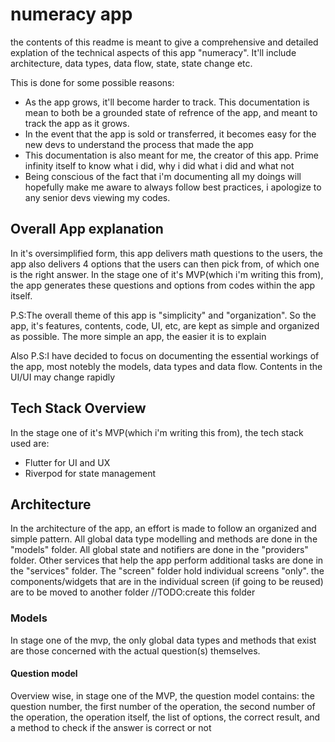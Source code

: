# numeracy app

the contents of this readme is meant to give a comprehensive and detailed explation of the technical aspects of this app "numeracy".
It'll include architecture, data types, data flow, state, state change etc.

This is done for some possible reasons:

- As the app grows, it'll become harder to track. This documentation is mean to both be a grounded state of refrence of the app, and meant to track the app as it grows.
- In the event that the app is sold or transferred, it becomes easy for the new devs to understand the process that made the app
- This documentation is also meant for me, the creator of this app. Prime infinity itself to know what i did, why i did what i did and what not
- Being conscious of the fact that i'm documenting all my doings will hopefully make me aware to always follow best practices, i apologize to any senior devs viewing my codes.

## Overall App explanation

In it's oversimplified form, this app delivers math questions to the users, the app also delivers 4 options that the users can then pick from, of which one is the right answer.
In the stage one of it's MVP(which i'm writing this from), the app generates these questions and options from codes within the app itself.

P.S:The overall theme of this app is "simplicity" and "organization". So the app, it's features, contents, code, UI, etc, are kept as simple and organized as possible. The more simple an app, the easier it is to explain

Also P.S:I have decided to focus on documenting the essential workings of the app, most notebly the models, data types and data flow. Contents in the UI/UI may change rapidly

## Tech Stack Overview

In the stage one of it's MVP(which i'm writing this from), the tech stack used are:

- Flutter for UI and UX
- Riverpod for state management

## Architecture

In the architecture of the app, an effort is made to follow an organized and simple pattern.
All global data type modelling and methods are done in the "models" folder. All global state and notifiers are done in the "providers" folder.
Other services that help the app perform additional tasks are done in the "services" folder.
The "screen" folder hold individual screens "only". the components/widgets that are in the individual screen (if going to be reused) are to be moved to another folder //TODO:create this folder

### Models

In stage one of the mvp, the only global data types and methods that exist are those concerned with the actual question(s) themselves.

#### Question model

Overview wise, in stage one of the MVP, the question model contains: the question number, the first number of the operation, the second number of the operation, the operation itself, the list of options, the correct result, and a method to check if the answer is correct or not
